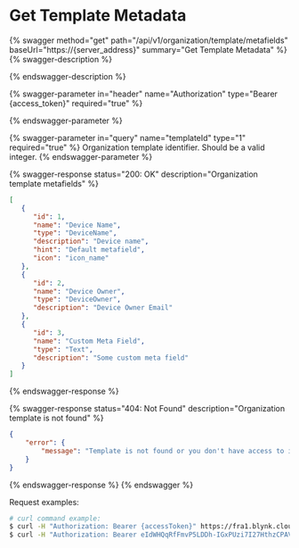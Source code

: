 # Get Template Metadata

{% swagger method="get" path="/api/v1/organization/template/metafields" baseUrl="https://{server_address}" summary="Get Template Metadata" %}
{% swagger-description %}

{% endswagger-description %}

{% swagger-parameter in="header" name="Authorization" type="Bearer {access_token}" required="true" %}

{% endswagger-parameter %}

{% swagger-parameter in="query" name="templateId" type="1" required="true" %}
Organization template identifier. Should be a valid integer.
{% endswagger-parameter %}

{% swagger-response status="200: OK" description="Organization template metafields" %}
```json
[
   {
      "id": 1,
      "name": "Device Name",
      "type": "DeviceName",
      "description": "Device name",
      "hint": "Default metafield",
      "icon": "icon_name"
   },
   {
      "id": 2,
      "name": "Device Owner",
      "type": "DeviceOwner",
      "description": "Device Owner Email"
   },
   {
      "id": 3,
      "name": "Custom Meta Field",
      "type": "Text",
      "description": "Some custom meta field"
   }
]
```
{% endswagger-response %}

{% swagger-response status="404: Not Found" description="Organization template is not found" %}
```json
{
    "error": {
        "message": "Template is not found or you don't have access to it."
    }
}
```
{% endswagger-response %}
{% endswagger %}

Request examples:

```bash
# curl command example:
$ curl -H "Authorization: Bearer {accessToken}" https://fra1.blynk.cloud/api/v1/organization/template/metafields?templateId=1
$ curl -H "Authorization: Bearer eIdWHQqRfFmvP5LDDh-IGxPUzi7I27HthzCPAVmS" https://fra1.blynk.cloud/api/v1/organization/template/metafields?templateId=1
```
